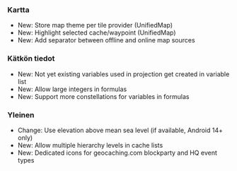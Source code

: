 ### Kartta
- New: Store map theme per tile provider (UnifiedMap)
- New: Highlight selected cache/waypoint (UnifiedMap)
- New: Add separator between offline and online map sources

### Kätkön tiedot
- New: Not yet existing variables used in projection get created in variable list
- New: Allow large integers in formulas
- New: Support more constellations for variables in formulas

### Yleinen
- Change: Use elevation above mean sea level (if available, Android 14+ only)
- New: Allow multiple hierarchy levels in cache lists
- New: Dedicated icons for geocaching.com blockparty and HQ event types

